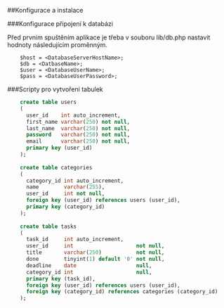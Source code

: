 ##Konfigurace a instalace

###Konfigurace připojení k databázi

Před prvním spuštěním aplikace je třeba v souboru lib/db.php nastavit hodnoty následujícím proměnným.

```
    $host = <DatabaseServerHostName>;
    $db = <DatbaseName>;
    $user = <DatabaseUserName>;
    $pass = <DatabaseUserPassword>;
```
 
###Scripty pro vytvoření tabulek

```sql
    create table users
    (
      user_id    int auto_increment,
      first_name varchar(250) not null,
      last_name  varchar(250) not null,
      password   varchar(250) not null,
      email      varchar(250) not null,
      primary key (user_id)
    );
    
    create table categories
    (
      category_id int auto_increment,
      name        varchar(255),
      user_id     int not null,
      foreign key (user_id) references users (user_id),
      primary key (category_id)
    );
    
    create table tasks
    (
      task_id     int auto_increment,
      user_id     int                    not null,
      title       varchar(250)           not null,
      done        tinyint(1) default '0' not null,
      deadline    date                   null,
      category_id int                    null,
      primary key (task_id),
      foreign key (user_id) references users (user_id),
      foreign key (category_id) references categories (category_id)
    ); 
```

